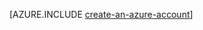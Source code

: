 <properties title="" pageTitle="Create an Azure account" description="Create an account" authors="" manager="wpickett" editor="" services="" documentationCenter=".net" metaKeywords=""/>

<tags ms.service="multiple" ms.workload="na" ms.tgt_pltfrm="na" ms.devlang="dotnet" ms.topic="article" ms.date="11/11/2014" ms.author="wpickett" />

[AZURE.INCLUDE [create-an-azure-account](../includes/create-an-azure-account.md)]
